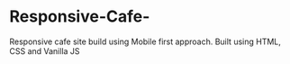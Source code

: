 # Responsive-Cafe-
Responsive cafe site build using Mobile first approach. Built using HTML, CSS and Vanilla JS 
